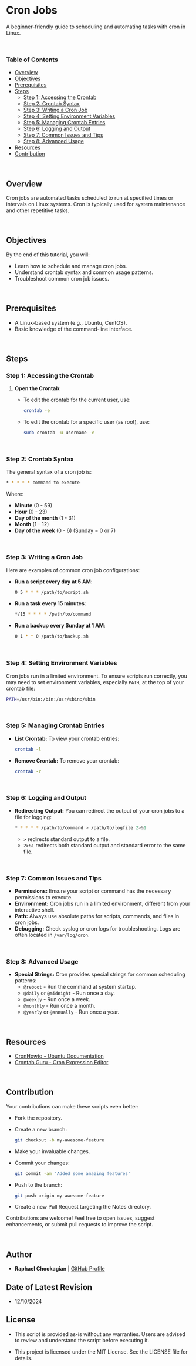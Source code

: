 <!-- ![Cronjob](../assets/cronjob.png) -->

# Cron Jobs

A beginner-friendly guide to scheduling and automating tasks with cron in Linux.

<br>

### **Table of Contents**

- [Overview](#overview)
- [Objectives](#objectives)
- [Prerequisites](#prerequisites)
- [Steps](#steps)
  - [Step 1: Accessing the Crontab](#step-1-accessing-the-crontab)
  - [Step 2: Crontab Syntax](#step-2-crontab-syntax)
  - [Step 3: Writing a Cron Job](#step-3-writing-a-cron-job)
  - [Step 4: Setting Environment Variables](#step-4-setting-environment-variables)
  - [Step 5: Managing Crontab Entries](#step-5-managing-crontab-entries)
  - [Step 6: Logging and Output](#step-6-logging-and-output)
  - [Step 7: Common Issues and Tips](#step-7-common-issues-and-tips)
  - [Step 8: Advanced Usage](#step-8-advanced-usage)
- [Resources](#resources)
- [Contribution](#contribution)

<br>

## **Overview**

Cron jobs are automated tasks scheduled to run at specified times or intervals on Linux systems. Cron is typically used for system maintenance and other repetitive tasks.

<br>

## **Objectives**

By the end of this tutorial, you will:

- Learn how to schedule and manage cron jobs.
- Understand crontab syntax and common usage patterns.
- Troubleshoot common cron job issues.

<br>

## **Prerequisites**

- A Linux-based system (e.g., Ubuntu, CentOS).
- Basic knowledge of the command-line interface.

<br>

## **Steps**

### **Step 1: Accessing the Crontab**

1. **Open the Crontab:**
   - To edit the crontab for the current user, use:

     ```bash
     crontab -e
     ```

   - To edit the crontab for a specific user (as root), use:

     ```bash
     sudo crontab -u username -e
     ```

<br>

### **Step 2: Crontab Syntax**

The general syntax of a cron job is:

```bash
* * * * * command to execute
```

Where:

- **Minute** (0 - 59)
- **Hour** (0 - 23)
- **Day of the month** (1 - 31)
- **Month** (1 - 12)
- **Day of the week** (0 - 6) (Sunday = 0 or 7)

<br>

### **Step 3: Writing a Cron Job**

Here are examples of common cron job configurations:

- **Run a script every day at 5 AM**:

  ```bash
  0 5 * * * /path/to/script.sh
  ```

- **Run a task every 15 minutes**:

  ```bash
  */15 * * * * /path/to/command
  ```

- **Run a backup every Sunday at 1 AM**:

  ```bash
  0 1 * * 0 /path/to/backup.sh
  ```

<br>

### **Step 4: Setting Environment Variables**

Cron jobs run in a limited environment. To ensure scripts run correctly, you may need to set environment variables, especially `PATH`, at the top of your crontab file:

  ```bash
  PATH=/usr/bin:/bin:/usr/sbin:/sbin
  ```

<br>

### **Step 5: Managing Crontab Entries**

- **List Crontab:** To view your crontab entries:

  ```bash
  crontab -l
  ```

- **Remove Crontab:** To remove your crontab:

  ```bash
  crontab -r
  ```

<br>

### **Step 6: Logging and Output**

- **Redirecting Output:** You can redirect the output of your cron jobs to a file for logging:

  ```bash
  * * * * * /path/to/command > /path/to/logfile 2>&1
  ```

  - `>` redirects standard output to a file.
  - `2>&1` redirects both standard output and standard error to the same file.

<br>

### **Step 7: Common Issues and Tips**

- **Permissions:** Ensure your script or command has the necessary permissions to execute.
- **Environment:** Cron jobs run in a limited environment, different from your interactive shell.
- **Path:** Always use absolute paths for scripts, commands, and files in cron jobs.
- **Debugging:** Check syslog or cron logs for troubleshooting. Logs are often located in `/var/log/cron`.

<br>

### **Step 8: Advanced Usage**

- **Special Strings:** Cron provides special strings for common scheduling patterns:
  - `@reboot` - Run the command at system startup.
  - `@daily` or `@midnight` - Run once a day.
  - `@weekly` - Run once a week.
  - `@monthly` - Run once a month.
  - `@yearly` or `@annually` - Run once a year.

<br>

## **Resources**

- [CronHowto - Ubuntu Documentation](https://help.ubuntu.com/community/CronHowto)
- [Crontab Guru - Cron Expression Editor](https://crontab.guru)

<br>

## **Contribution**

Your contributions can make these scripts even better:

- Fork the repository.

- Create a new branch:

  ```bash
  git checkout -b my-awesome-feature
  ```

- Make your invaluable changes.

- Commit your changes:

  ```bash
  git commit -am 'Added some amazing features'
  ```

- Push to the branch:

  ```bash
  git push origin my-awesome-feature
  ```

- Create a new Pull Request targeting the Notes directory.

Contributions are welcome! Feel free to open issues, suggest enhancements, or submit pull requests to improve the script.

<br>

## **Author**

- **Raphael Chookagian** | [GitHub Profile](https://github.com/cesar-group)

## **Date of Latest Revision**

- 12/10/2024

## **License**

- This script is provided as-is without any warranties. Users are advised to review and understand the script before executing it.

- This project is licensed under the MIT License. See the LICENSE file for details.
